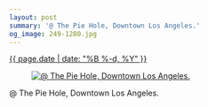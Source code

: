 ```yaml
---
layout: post
summary: '@ The Pie Hole, Downtown Los Angeles.'
og_image: 249-1280.jpg
---
```


<div class="post">
 <time>
  <a href="/249">
   {{ page.date | date: "%B %-d, %Y" }}
  </a>
 </time>
 <a href="/249">
  <figure data-taken="12/14/2013">
   <img alt="@ The Pie Hole, Downtown Los Angeles." sizes="(min-width: 700px) 50vw, calc(100vw - 2rem)" src="{{ site.assets_url }}/249-640.jpg" srcset="{{ site.assets_url }}/249-1280.jpg 1280w, {{ site.assets_url }}/249-960.jpg 960w, {{ site.assets_url }}/249-640.jpg 640w, {{ site.assets_url }}/249-320.jpg 320w"/>
  </figure>
 </a>
 <span>
  @ The Pie Hole, Downtown Los Angeles.
 </span>
</div>
